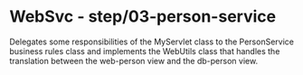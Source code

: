 # WebSvc - step/03-person-service
Delegates some responsibilities of the MyServlet class to the PersonService business rules class and implements the WebUtils class that handles the translation between the web-person view and the db-person view.
